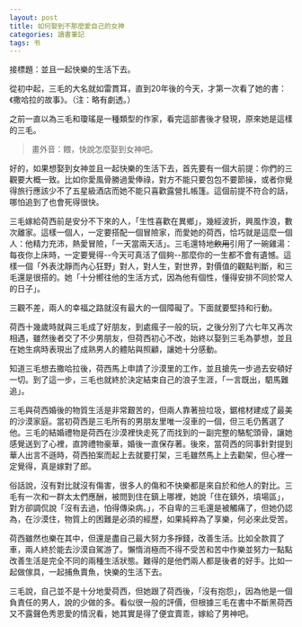 ```yaml
---
layout: post
title: 如何娶到不那麼愛自己的女神
categories: 讀書筆記
tags: 书
---
```


接標題：並且一起快樂的生活下去。

從初中起，三毛的大名就如雷貫耳，直到20年後的今天，才第一次看了她的書：《撒哈拉的故事》。（注：略有劇透。）

之前一直以為三毛和瓊瑤是一種類型的作家，看完這部書後才發現，原來她是這樣的三毛。

> 畫外音：餵，快說怎麼娶到女神吧。

好的，如果想娶到女神並且一起快樂的生活下去，首先要有一個大前提：你們的三觀要大概一致。比如你愛風骨勝過愛俸祿，對方不能只要包包不要節操，或者你覺得旅行應該少不了五星級酒店而她不能只喜歡露營扎帳篷。這個前提不符合的話，哪怕追到了也會死得很快。

三毛嫁給荷西前是安分不下來的人，「生性喜歡在異鄉」，幾經波折，興風作浪，數次離家。這樣一個人，一定要搭配一個冒險家，而愛她的荷西，恰巧就是這麼一個人：他精力充沛，熱愛冒險，「一天當兩天活」。三毛還特地~~飲用~~引用了一碗雞湯：每夜你上床時，一定要覺得--今天可真活了個夠--那麼你的一生都不會有遺憾。這樣一個「外表沈靜而內心狂野」對人，對人生，對世界，對價值的觀點判斷，和三毛還是很搭的。她「十分嚮往他的生活方式，因為他有個性，懂得安排不同於常人的日子」。

三觀不差，兩人的幸福之路就沒有最大的一個障礙了。下面就要堅持和行動。

荷西十幾歲時就與三毛成了好朋友，到處瘋子一般的玩，之後分別了六七年又再次相遇，雖然後者交了不少男朋友，但荷西初心不改，始終以娶到三毛為夢想，並且在她生病時表現出了成熟男人的體貼與照顧，讓她十分感動。

知道三毛想去撒哈拉後，荷西馬上申請了沙漠里的工作，並且搶先一步過去安頓好一切。到了這一步，三毛也就終於決定結束自己的浪子生涯，「一言既出，駟馬難追」。

三毛與荷西婚後的物質生活是非常艱苦的，但兩人靠著撿垃圾，鋸棺材建成了最美的沙漠家庭。當初荷西是三毛所有的男朋友里唯一沒車的一個，但三毛仍舊選了他。三毛的結婚禮物是荷西在沙漠裡快走死了而找到的一副完整的駱駝頭骨，讓她感覺送到了心裡，直誇禮物豪華，婚後一直保存著。後來，當荷西的同事針對提到華人出言不遜時，荷西拍案而起上去就要打架，三毛雖然馬上上去勸架，但心裡一定覺得，真是嫁對了郎。

俗話說，沒有對比就沒有傷害，很多人的傷和不快樂都是來自於和他人的對比。三毛有一次和一群太太們應酬，被問到住在鎮上哪裡，她說「住在鎮外，墳場區」，對方卻調侃說「沒有去過，怕得傳染病。」，不自卑的三毛還是被觸痛了，但她仍認為，在沙漠住，物質上的困難是必須的經歷，如果純粹為了享樂，何必來此受苦。

荷西雖然也樂在其中，但還是盡自己最大努力多掙錢，改善生活。比如全款買了車，兩人終於能去沙漠自駕游了。懶惰消極而不得不受苦和苦中作樂並努力一點點改善生活是完全不同的兩種生活狀態。難得的是他們兩人都是後者的好手。比如一起做傢具，一起捕魚賣魚，快樂的生活下去。

三毛說，自己並不是十分地愛荷西，但她跟了荷西後，「沒有抱怨」，因為他是一個負責任的男人，說的少做的多。看似很一般的評價，但根據三毛在書中不斷黑荷西又不露聲色秀恩愛的情況看，她其實是得了便宜賣乖，嫁給了男神吧。
